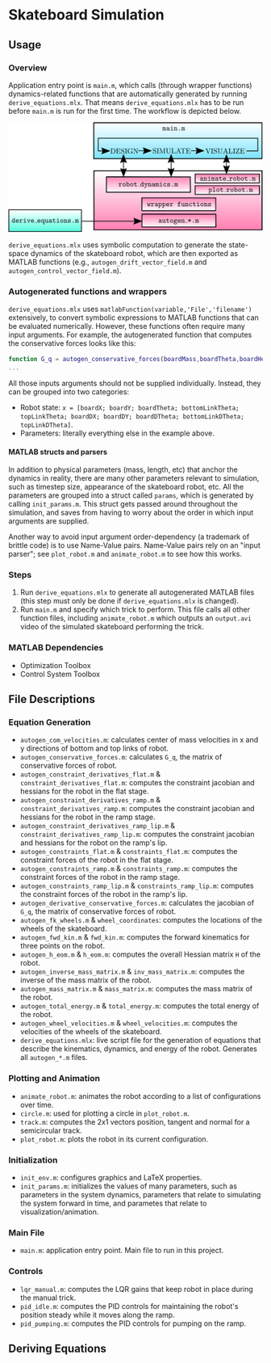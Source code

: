 # Skateboard Simulation

## Usage
### Overview
Application entry point is `main.m`, which calls (through wrapper functions) dynamics-related functions that are automatically generated by running `derive_equations.mlx`. That means `derive_equations.mlx` has to be run before `main.m` is run for the first time. The workflow is depicted below.

<img src="../media/template_architecture.svg" width="700">

`derive_equations.mlx` uses symbolic computation to generate the state-space dynamics of the skateboard robot, which are then exported as MATLAB functions (e.g., `autogen_drift_vector_field.m` and `autogen_control_vector_field.m`).

### Autogenerated functions and wrappers
`derive_equations.mlx` uses `matlabFunction(variable,'File','filename')` extensively, to convert symbolic expressions to MATLAB functions that can be evaluated numerically.
However, these functions often require many input arguments.
For example, the autogenerated function that computes the conservative forces looks like this:

```Matlab
function G_q = autogen_conservative_forces(boardMass,boardTheta,boardHeight,bottomLinkRCoM,bottomLinkMass,bottomLinkTheta,bottomLinkHeight,g,topLinkRCoM,topLinkMass,topLinkTheta)
...
```
All those inputs arguments should not be supplied individually. Instead, they can be grouped into two categories:
- Robot state: `x = [boardX; boardY; boardTheta; bottomLinkTheta; topLinkTheta; boardDX; boardDY; boardDTheta; bottomLinkDTheta; topLinkDTheta]`.
- Parameters: literally everything else in the example above.

#### MATLAB structs and parsers
In addition to physical parameters (mass, length, etc) that anchor the dynamics in reality, there are many other parameters relevant to simulation, such as timestep size, appearance of the skateboard robot, etc. All the parameters are grouped into a struct called `params`, which is generated by calling `init_params.m`. This struct gets passed around throughout the simulation, and saves from having to worry about the order in which input arguments are supplied.

Another way to avoid input argument order-dependency (a trademark of brittle code) is to use Name-Value pairs. Name-Value pairs rely on an "input parser"; see `plot_robot.m` and `animate_robot.m` to see how this works.

### Steps
1. Run `derive_equations.mlx` to generate all autogenerated MATLAB files (this step must only be done if `derive_equations.mlx` is changed).
2. Run `main.m` and specify which trick to perform. This file calls all other function files, including `animate_robot.m` which outputs an `output.avi` video of the simulated skateboard performing the trick.

### MATLAB Dependencies
- Optimization Toolbox
- Control System Toolbox

## File Descriptions
### Equation Generation
- `autogen_com_velocities.m`: calculates center of mass velocities in x and y directions of bottom and top links of robot.
- `autogen_conservative_forces.m`: calculates `G_q`, the matrix of conservative forces of robot.
- `autogen_constraint_derivatives_flat.m` & `constraint_derivatives_flat.m`: computes the constraint jacobian and hessians for the robot in the flat stage.
- `autogen_constraint_derivatives_ramp.m` & `constraint_derivatives_ramp.m`: computes the constraint jacobian and hessians for the robot in the ramp stage.
- `autogen_constraint_derivatives_ramp_lip.m` & `constraint_derivatives_ramp_lip.m`: computes the constraint jacobian and hessians for the robot on the ramp's lip.
- `autogen_constraints_flat.m` & `constraints_flat.m`: computes the constraint forces of the robot in the flat stage.
- `autogen_constraints_ramp.m` & `constraints_ramp.m`: computes the constraint forces of the robot in the ramp stage.
- `autogen_constraints_ramp_lip.m` & `constraints_ramp_lip.m`: computes the constraint forces of the robot in the ramp's lip.
- `autogen_derivative_conservative_forces.m`: calculates the jacobian of `G_q`, the matrix of conservative forces of robot.
- `autogen_fk_wheels.m` & `wheel_coordinates`: computes the locations of the wheels of the skateboard.
- `autogen_fwd_kin.m` & `fwd_kin.m`: computes the forward kinematics for three points on the robot.
- `autogen_h_eom.m` & `h_eom.m`: computes the overall Hessian matrix `H` of the robot.
- `autogen_inverse_mass_matrix.m` & `inv_mass_matrix.m`: computes the inverse of the mass matrix of the robot.
- `autogen_mass_matrix.m` & `mass_matrix.m`: computes the mass matrix of the robot.
- `autogen_total_energy.m` & `total_energy.m`: computes the total energy of the robot.
- `autogen_wheel_velocities.m` & `wheel_velocities.m`: computes the velocities of the wheels of the skateboard.
- `derive_equations.mlx`: live script file for the generation of equations that describe the kinematics, dynamics, and energy of the robot. Generates all `autogen_*.m` files.

### Plotting and Animation
- `animate_robot.m`: animates the robot according to a list of configurations over time.
- `circle.m`: used for plotting a circle in `plot_robot.m`.
- `track.m`: computes the 2x1 vectors position, tangent and normal for a semicircular track.
- `plot_robot.m`: plots the robot in its current configuration.

### Initialization
- `init_env.m`: configures graphics and LaTeX properties.
- `init_params.m`: initializes the values of many parameters, such as parameters in the system dynamics, parameters that relate to simulating the system forward in time, and parametes that relate to visualization/animation.

### Main File
- `main.m`: application entry point. Main file to run in this project.

### Controls
- `lqr_manual.m`: computes the LQR gains that keep robot in place during the manual trick.
- `pid_idle.m`: computes the PID controls for maintaining the robot's position steady while it moves along the ramp.
- `pid_pumping.m`: computes the PID controls for pumping on the ramp.

## Deriving Equations
